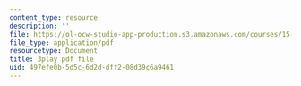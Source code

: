 ```yaml
---
content_type: resource
description: ''
file: https://ol-ocw-studio-app-production.s3.amazonaws.com/courses/15-071-the-analytics-edge-spring-2017/497efe0b5d5c6d2ddff208d39c6a9461_MYcoFYXPba4.pdf
file_type: application/pdf
resourcetype: Document
title: 3play pdf file
uid: 497efe0b-5d5c-6d2d-dff2-08d39c6a9461
---
```

